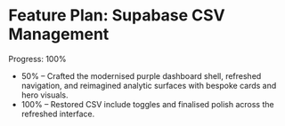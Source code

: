 # Feature Plan: Supabase CSV Management

Progress: 100%
- 50% – Crafted the modernised purple dashboard shell, refreshed navigation, and reimagined analytic surfaces with bespoke cards and hero visuals.
- 100% – Restored CSV include toggles and finalised polish across the refreshed interface.
